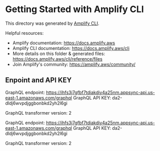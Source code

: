 # Getting Started with Amplify CLI

This directory was generated by [Amplify CLI](https://docs.amplify.aws/cli).

Helpful resources:

-   Amplify documentation: https://docs.amplify.aws
-   Amplify CLI documentation: https://docs.amplify.aws/cli
-   More details on this folder & generated files: https://docs.amplify.aws/cli/reference/files
-   Join Amplify's community: https://amplify.aws/community/

## Enpoint and API KEY

GraphQL endpoint: https://ihfs3j7gfbf7tdiakdiy4a25nm.appsync-api.us-east-1.amazonaws.com/graphql
GraphQL API KEY: da2-dldj6wvpdjggbonbkd2yh2l6gi

GraphQL transformer version: 2

GraphQL endpoint: https://ihfs3j7gfbf7tdiakdiy4a25nm.appsync-api.us-east-1.amazonaws.com/graphql
GraphQL API KEY: da2-dldj6wvpdjggbonbkd2yh2l6gi

GraphQL transformer version: 2
